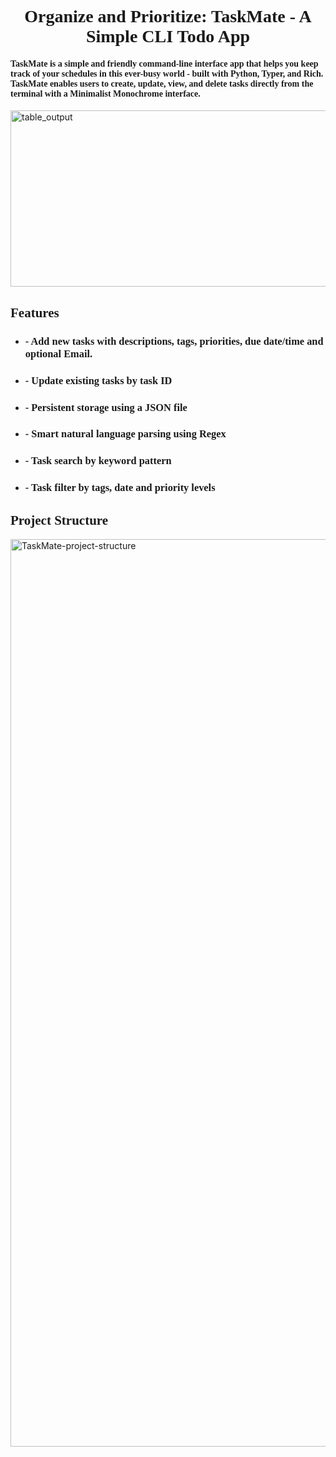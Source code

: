 <div align="center"><h1 style="font-family: Georgia, serif;">Organize and Prioritize: TaskMate - A Simple CLI Todo App</h1></div>  
<h4 style="font-family: Georgia, serif;">TaskMate is a simple and friendly command-line interface app that helps you keep track of your schedules in this ever-busy world - built with Python, Typer, and Rich. TaskMate enables users to create, update, view, and delete tasks directly from the terminal with a Minimalist Monochrome interface.</h4>
<img width="3806" height="282" alt="table_output" src="https://github.com/user-attachments/assets/63be931a-3189-4328-b59d-aa7e442cb133" />
<div align='left'><h2 style="font-family: Georgia, serif;">Features</h2>
<ul>
  <li><h3 style="font-family: Georgia, serif;"> - Add new tasks with descriptions, tags, priorities, due date/time and optional Email.</h3></li>
  <li><h3 style="font-family: Georgia, serif;"> - Update existing tasks by task ID</h3></li>
  <li><h3 style="font-family: Georgia, serif;"> - Persistent storage using a JSON file</h3></li>
  <li><h3 style="font-family: Georgia, serif;"> - Smart natural language parsing using Regex</h3></li>
  <li><h3 style="font-family: Georgia, serif;"> - Task search by keyword pattern</h3></li>
  <li><h3 style="font-family: Georgia, serif;"> - Task filter by tags, date and priority levels</h3></li>
</ul>
<div align='left'><h2 style="font-family: Georgia, serif;">Project Structure</h2></div>
<img width="1231" height="1452" alt="TaskMate-project-structure" src="https://github.com/user-attachments/assets/667391a9-e0ad-4222-8953-285dfc40a684" />



